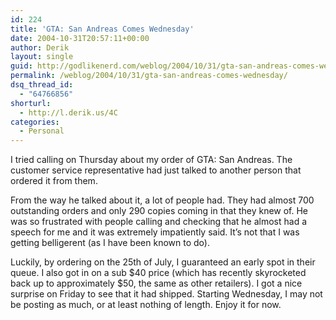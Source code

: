 ```yaml
---
id: 224
title: 'GTA: San Andreas Comes Wednesday'
date: 2004-10-31T20:57:11+00:00
author: Derik
layout: single
guid: http://godlikenerd.com/weblog/2004/10/31/gta-san-andreas-comes-wednesday/
permalink: /weblog/2004/10/31/gta-san-andreas-comes-wednesday/
dsq_thread_id:
  - "64766856"
shorturl:
  - http://l.derik.us/4C
categories:
  - Personal
---
```

I tried calling on Thursday about my order of GTA: San Andreas. The customer service representative had just talked to another person that ordered it from them.

From the way he talked about it, a lot of people had. They had almost 700 outstanding orders and only 290 copies coming in that they knew of. He was so frustrated with people calling and checking that he almost had a speech for me and it was extremely impatiently said. It&#8217;s not that I was getting belligerent (as I have been known to do).

Luckily, by ordering on the 25th of July, I guaranteed an early spot in their queue. I also got in on a sub $40 price (which has recently skyrocketed back up to approximately $50, the same as other retailers). I got a nice surprise on Friday to see that it had shipped. Starting Wednesday, I may not be posting as much, or at least nothing of length. Enjoy it for now.